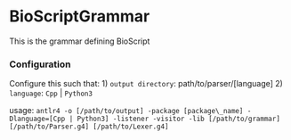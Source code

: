 # BioScriptGrammar
This is the grammar defining BioScript

### Configuration

Configure this such that:
    1) `output directory`: path/to/parser/[language]
    2) `language`: `Cpp` | `Python3`

usage: `antlr4 -o [/path/to/output] -package [package\_name] -Dlanguage=[Cpp | Python3] -listener -visitor -lib [/path/to/grammar] [/path/to/Parser.g4] [/path/to/Lexer.g4]`
